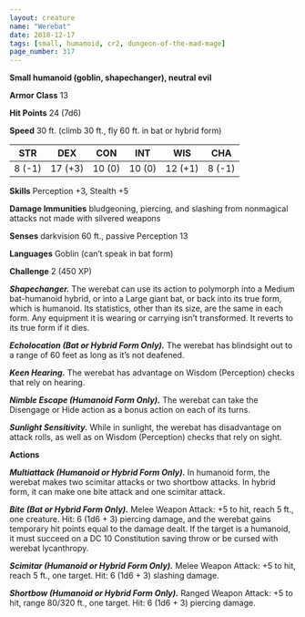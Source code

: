 ```yaml
---
layout: creature
name: "Werebat"
date: 2018-12-17
tags: [small, humanoid, cr2, dungeon-of-the-mad-mage]
page_number: 317
---
```


**Small humanoid (goblin, shapechanger), neutral evil**

**Armor Class** 13

**Hit Points** 24 (7d6)

**Speed** 30 ft. (climb 30 ft., fly 60 ft. in bat or hybrid form)

|   STR   |   DEX   |   CON   |   INT   |   WIS   |   CHA   |
|:-----:|:-----:|:-----:|:-----:|:-----:|:-----:|
| 8 (-1) | 17 (+3) | 10 (0) | 10 (0) | 12 (+1) | 8 (-1) |

**Skills** Perception +3, Stealth +5

**Damage Immunities** bludgeoning, piercing, and slashing from nonmagical attacks not made with silvered weapons

**Senses** darkvision 60 ft., passive Perception 13

**Languages** Goblin (can’t speak in bat form)

**Challenge** 2 (450 XP)

***Shapechanger.*** The werebat can use its action to polymorph into a Medium bat-humanoid hybrid, or into a Large giant bat, or back into its true form, which is humanoid. Its statistics, other than its size, are the same in each form. Any equipment it is wearing or carrying isn’t transformed. It reverts to its true form if it dies.

***Echolocation (Bat or Hybrid Form Only).*** The werebat has blindsight out to a range of 60 feet as long as it’s not deafened.

***Keen Hearing.*** The werebat has advantage on Wisdom (Perception) checks that rely on hearing.

***Nimble Escape (Humanoid Form Only).*** The werebat can take the Disengage or Hide action as a bonus action on each of its turns.

***Sunlight Sensitivity.*** While in sunlight, the werebat has disadvantage on attack rolls, as well as on Wisdom (Perception) checks that rely on sight.

**Actions**

***Multiattack (Humanoid or Hybrid Form Only).*** In humanoid form, the werebat makes two scimitar attacks or two shortbow attacks. In hybrid form, it can make one bite attack and one scimitar attack.

***Bite (Bat or Hybrid Form Only).*** Melee Weapon Attack: +5 to hit, reach 5 ft., one creature. Hit: 6 (1d6 + 3) piercing damage, and the werebat gains temporary hit points equal to the damage dealt. If the target is a humanoid, it must succeed on a DC 10 Constitution saving throw or be cursed with werebat lycanthropy.

***Scimitar (Humanoid or Hybrid Form Only).*** Melee Weapon Attack: +5 to hit, reach 5 ft., one target. Hit: 6 (1d6 + 3) slashing damage.

***Shortbow (Humanoid or Hybrid Form Only).*** Ranged Weapon Attack: +5 to hit, range 80/320 ft., one target. Hit: 6 (1d6 + 3) piercing damage.